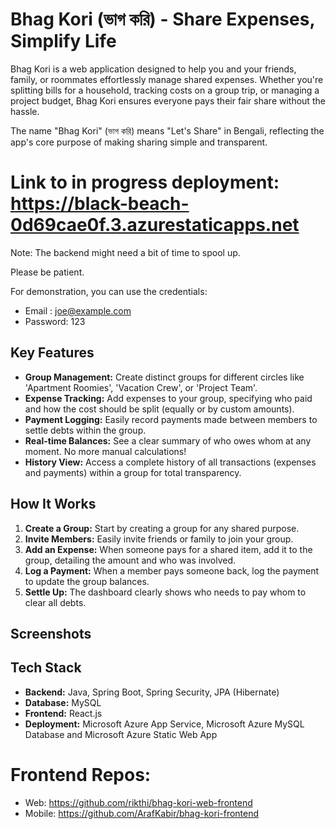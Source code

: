 # Bhag Kori (ভাগ করি) - Share Expenses, Simplify Life

Bhag Kori is a web application designed to help you and your friends, family, or roommates effortlessly manage shared expenses. Whether you're splitting bills for a household, tracking costs on a group trip, or managing a project budget, Bhag Kori ensures everyone pays their fair share without the hassle.

The name "Bhag Kori" (ভাগ করি) means "Let's Share" in Bengali, reflecting the app's core purpose of making sharing simple and transparent.

# Link to in progress deployment: https://black-beach-0d69cae0f.3.azurestaticapps.net
Note: The backend might need a bit of time to spool up. 

Please be patient.

For demonstration, you can use the credentials:

* Email : joe@example.com
* Password: 123

## Key Features

* **Group Management:** Create distinct groups for different circles like 'Apartment Roomies', 'Vacation Crew', or 'Project Team'.
* **Expense Tracking:** Add expenses to your group, specifying who paid and how the cost should be split (equally or by custom amounts).
* **Payment Logging:** Easily record payments made between members to settle debts within the group.
* **Real-time Balances:** See a clear summary of who owes whom at any moment. No more manual calculations!
* **History View:** Access a complete history of all transactions (expenses and payments) within a group for total transparency.

## How It Works

1.  **Create a Group:** Start by creating a group for any shared purpose.
2.  **Invite Members:** Easily invite friends or family to join your group.
3.  **Add an Expense:** When someone pays for a shared item, add it to the group, detailing the amount and who was involved.
4.  **Log a Payment:** When a member pays someone back, log the payment to update the group balances.
5.  **Settle Up:** The dashboard clearly shows who needs to pay whom to clear all debts.

## Screenshots



## Tech Stack

* **Backend:** Java, Spring Boot, Spring Security, JPA (Hibernate)
* **Database:** MySQL
* **Frontend:** React.js
* **Deployment:** Microsoft Azure App Service, Microsoft Azure MySQL Database and Microsoft Azure Static Web App

# Frontend Repos:
* Web: https://github.com/rikthi/bhag-kori-web-frontend
* Mobile: https://github.com/ArafKabir/bhag-kori-frontend
